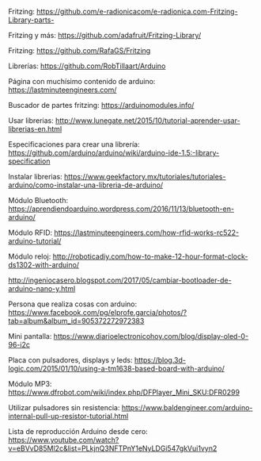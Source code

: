 Fritzing: https://github.com/e-radionicacom/e-radionica.com-Fritzing-Library-parts-

Fritzing y más: https://github.com/adafruit/Fritzing-Library/

Fritzing: https://github.com/RafaGS/Fritzing

Librerías: https://github.com/RobTillaart/Arduino

Página con muchísimo contenido de arduino: https://lastminuteengineers.com/

Buscador de partes fritzing: https://arduinomodules.info/

Usar librerias: http://www.lunegate.net/2015/10/tutorial-aprender-usar-librerias-en.html

Especificaciones para crear una librería: https://github.com/arduino/arduino/wiki/arduino-ide-1.5:-library-specification

Instalar librerias: https://www.geekfactory.mx/tutoriales/tutoriales-arduino/como-instalar-una-libreria-de-arduino/

Módulo Bluetooth: https://aprendiendoarduino.wordpress.com/2016/11/13/bluetooth-en-arduino/

Módulo RFID: https://lastminuteengineers.com/how-rfid-works-rc522-arduino-tutorial/

Módulo reloj: http://roboticadiy.com/how-to-make-12-hour-format-clock-ds1302-with-arduino/

http://ingeniocasero.blogspot.com/2017/05/cambiar-bootloader-de-arduino-nano-y.html

Persona que realiza cosas con arduino: https://www.facebook.com/pg/elprofe.garcia/photos/?tab=album&album_id=905372272972383

Mini pantalla: https://www.diarioelectronicohoy.com/blog/display-oled-0-96-i2c

Placa con pulsadores, displays y leds: https://blog.3d-logic.com/2015/01/10/using-a-tm1638-based-board-with-arduino/

Módulo MP3: https://www.dfrobot.com/wiki/index.php/DFPlayer_Mini_SKU:DFR0299

Utilizar pulsadores sin resistencia: https://www.baldengineer.com/arduino-internal-pull-up-resistor-tutorial.html

Lista de reproducción Arduino desde cero: https://www.youtube.com/watch?v=eBVvD85Ml2c&list=PLkjnQ3NFTPnY1eNyLDGi547gkVui1vyn2
